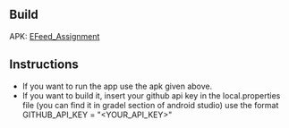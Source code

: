 ## Build
APK: [EFeed_Assignment](https://github.com/Necromancer376/EFeed_Assignment/blob/main/EFeed_Assignment.apk)

## Instructions
- If you want to run the app use the apk given above.
- If you want to build it, insert your github api key in the local.properties file (you can find it in gradel section of android studio) use the format GITHUB_API_KEY = "<YOUR_API_KEY>"
